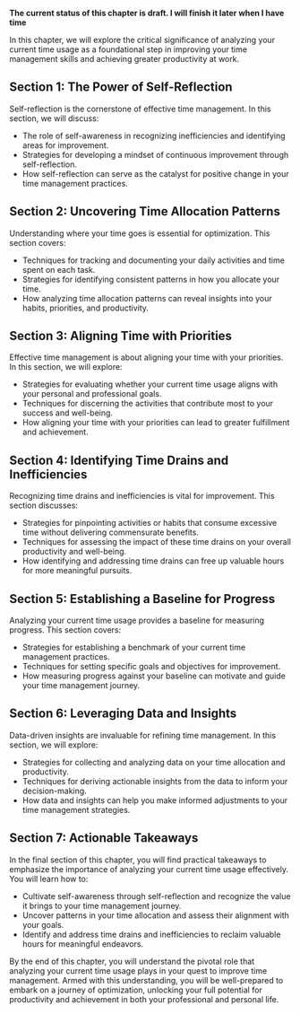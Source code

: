 **The current status of this chapter is draft. I will finish it later when I have time**

In this chapter, we will explore the critical significance of analyzing your current time usage as a foundational step in improving your time management skills and achieving greater productivity at work.

Section 1: The Power of Self-Reflection
---------------------------------------

Self-reflection is the cornerstone of effective time management. In this section, we will discuss:

* The role of self-awareness in recognizing inefficiencies and identifying areas for improvement.
* Strategies for developing a mindset of continuous improvement through self-reflection.
* How self-reflection can serve as the catalyst for positive change in your time management practices.

Section 2: Uncovering Time Allocation Patterns
----------------------------------------------

Understanding where your time goes is essential for optimization. This section covers:

* Techniques for tracking and documenting your daily activities and time spent on each task.
* Strategies for identifying consistent patterns in how you allocate your time.
* How analyzing time allocation patterns can reveal insights into your habits, priorities, and productivity.

Section 3: Aligning Time with Priorities
----------------------------------------

Effective time management is about aligning your time with your priorities. In this section, we will explore:

* Strategies for evaluating whether your current time usage aligns with your personal and professional goals.
* Techniques for discerning the activities that contribute most to your success and well-being.
* How aligning your time with your priorities can lead to greater fulfillment and achievement.

Section 4: Identifying Time Drains and Inefficiencies
-----------------------------------------------------

Recognizing time drains and inefficiencies is vital for improvement. This section discusses:

* Strategies for pinpointing activities or habits that consume excessive time without delivering commensurate benefits.
* Techniques for assessing the impact of these time drains on your overall productivity and well-being.
* How identifying and addressing time drains can free up valuable hours for more meaningful pursuits.

Section 5: Establishing a Baseline for Progress
-----------------------------------------------

Analyzing your current time usage provides a baseline for measuring progress. This section covers:

* Strategies for establishing a benchmark of your current time management practices.
* Techniques for setting specific goals and objectives for improvement.
* How measuring progress against your baseline can motivate and guide your time management journey.

Section 6: Leveraging Data and Insights
---------------------------------------

Data-driven insights are invaluable for refining time management. In this section, we will explore:

* Strategies for collecting and analyzing data on your time allocation and productivity.
* Techniques for deriving actionable insights from the data to inform your decision-making.
* How data and insights can help you make informed adjustments to your time management strategies.

Section 7: Actionable Takeaways
-------------------------------

In the final section of this chapter, you will find practical takeaways to emphasize the importance of analyzing your current time usage effectively. You will learn how to:

* Cultivate self-awareness through self-reflection and recognize the value it brings to your time management journey.
* Uncover patterns in your time allocation and assess their alignment with your goals.
* Identify and address time drains and inefficiencies to reclaim valuable hours for meaningful endeavors.

By the end of this chapter, you will understand the pivotal role that analyzing your current time usage plays in your quest to improve time management. Armed with this understanding, you will be well-prepared to embark on a journey of optimization, unlocking your full potential for productivity and achievement in both your professional and personal life.

